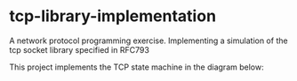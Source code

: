 # tcp-library-implementation
A network protocol programming exercise. Implementing a simulation of the tcp socket library specified in RFC793 

This project implements the TCP state machine in the diagram below:
